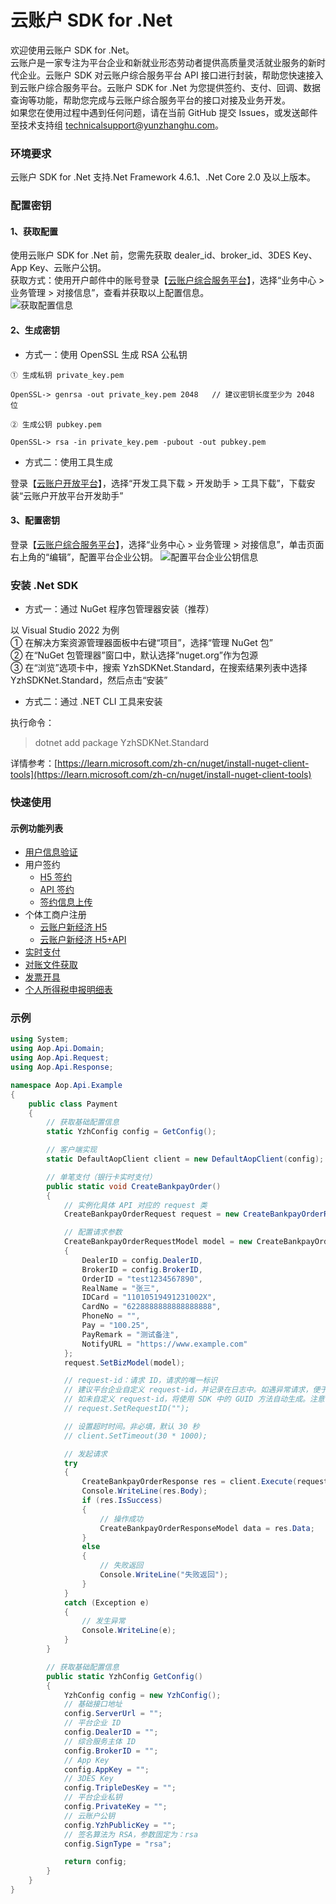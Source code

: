 # 云账户 SDK for .Net

欢迎使用云账户 SDK for .Net。  
云账户是一家专注为平台企业和新就业形态劳动者提供高质量灵活就业服务的新时代企业。云账户 SDK 对云账户综合服务平台 API 接口进行封装，帮助您快速接入到云账户综合服务平台。云账户 SDK for .Net 为您提供签约、支付、回调、数据查询等功能，帮助您完成与云账户综合服务平台的接口对接及业务开发。  
如果您在使用过程中遇到任何问题，请在当前 GitHub 提交 Issues，或发送邮件至技术支持组 [technicalsupport@yunzhanghu.com](mailto:technicalsupport@yunzhanghu.com)。

### 环境要求

云账户 SDK for .Net 支持.Net Framework 4.6.1、.Net Core 2.0 及以上版本。

### 配置密钥

#### 1、获取配置

使用云账户 SDK for .Net 前，您需先获取 dealer_id、broker_id、3DES Key、App Key、云账户公钥。   
获取方式：使用开户邮件中的账号登录【[云账户综合服务平台](https://service.yunzhanghu.com)】，选择“业务中心 > 业务管理 > 对接信息”，查看并获取以上配置信息。  
![获取配置信息](https://yos.yunzhanghu.com/getobject/2025-02-10-duijiexinxi.png?isAttachment=false&fileID=aed58af41aedcc178a160094cf57bea52b5ead65&signature=FGeLvvOykgSldgmDzR%2F%2FxLDH%2FDL049Bz5OWR8XnyohE%3D)

#### 2、生成密钥

- 方式一：使用 OpenSSL 生成 RSA 公私钥

```
① ⽣成私钥 private_key.pem

OpenSSL-> genrsa -out private_key.pem 2048   // 建议密钥⻓度⾄少为 2048 位

② ⽣成公钥 pubkey.pem

OpenSSL-> rsa -in private_key.pem -pubout -out pubkey.pem

```

- 方式二：使用工具生成

登录【[云账户开放平台](https://open.yunzhanghu.com/)】，选择“开发工具下载 > 开发助手 > 工具下载”，下载安装“云账户开放平台开发助手”

#### 3、配置密钥

登录【[云账户综合服务平台](https://service.yunzhanghu.com)】，选择“业务中心 > 业务管理 > 对接信息”，单击页面右上角的“编辑”，配置平台企业公钥。
![配置平台企业公钥信息](https://yos.yunzhanghu.com/getobject/2025-02-11-dealerpublickey.png?isAttachment=false&fileID=6359c3b70c1a93aad5d230c76095a8baa61f4627&signature=pDmxtJYTn9Rghn1POO3XAWHXo1wIBenFXAu9ABEyGbk%3D)

### 安装 .Net SDK
- 方式一：通过 NuGet 程序包管理器安装（推荐）

以 Visual Studio 2022 为例  
① 在解决方案资源管理器面板中右键“项目”，选择“管理 NuGet 包”  
② 在“NuGet 包管理器”窗口中，默认选择“nuget.org”作为包源  
③ 在“浏览”选项卡中，搜索 YzhSDKNet.Standard，在搜索结果列表中选择 YzhSDKNet.Standard，然后点击“安装”

- 方式二：通过 .NET CLI 工具来安装

执行命令： 
> dotnet add package YzhSDKNet.Standard


详情参考：[https://learn.microsoft.com/zh-cn/nuget/install-nuget-client-tools](https://learn.microsoft.com/zh-cn/nuget/install-nuget-client-tools)

### 快速使用

#### 示例功能列表

- [用户信息验证](Example/Authentication.cs)
- 用户签约
   - [H5 签约](Example/H5UserSign.cs)
   - [API 签约](Example/ApiUserSign.cs)
   - [签约信息上传](Example/UploadUserSign.cs)
- 个体工商户注册
   - [云账户新经济 H5](Example/BizLicXjjH5.cs)
   - [云账户新经济 H5+API](Example/BizLicXjjH5Api.cs) 
- [实时支付](Example/Payment.cs)
- [对账文件获取](Example/DataService.cs)
- [发票开具](Example/Invoice.cs)
- [个人所得税申报明细表](Example/Tax.cs)



### 示例
```C#
using System;
using Aop.Api.Domain;
using Aop.Api.Request;
using Aop.Api.Response;

namespace Aop.Api.Example
{
    public class Payment
    {
        // 获取基础配置信息
        static YzhConfig config = GetConfig();

        // 客户端实现
        static DefaultAopClient client = new DefaultAopClient(config);

        // 单笔支付（银行卡实时支付）
        public static void CreateBankpayOrder()
        {
            // 实例化具体 API 对应的 request 类
            CreateBankpayOrderRequest request = new CreateBankpayOrderRequest();

            // 配置请求参数
            CreateBankpayOrderRequestModel model = new CreateBankpayOrderRequestModel
            {
                DealerID = config.DealerID,
                BrokerID = config.BrokerID,
                OrderID = "test1234567890",
                RealName = "张三",
                IDCard = "11010519491231002X",
                CardNo = "6228888888888888888",
                PhoneNo = "",
                Pay = "100.25",
                PayRemark = "测试备注",
                NotifyURL = "https://www.example.com"
            };
            request.SetBizModel(model);

            // request-id：请求 ID，请求的唯一标识
            // 建议平台企业自定义 request-id，并记录在日志中。如遇异常请求，便于问题发现及排查
            // 如未自定义 request-id，将使用 SDK 中的 GUID 方法自动生成。注意：GUID 方法生成的 request-id 不能保证全局唯一，推荐自定义 request-id
            // request.SetRequestID("");

            // 设置超时时间。非必填，默认 30 秒
            // client.SetTimeout(30 * 1000);

            // 发起请求
            try
            {
                CreateBankpayOrderResponse res = client.Execute(request);
                Console.WriteLine(res.Body);
                if (res.IsSuccess)
                {
                    // 操作成功
                    CreateBankpayOrderResponseModel data = res.Data;
                }
                else
                {
                    // 失败返回
                    Console.WriteLine("失败返回");
                }
            }
            catch (Exception e)
            {
                // 发生异常
                Console.WriteLine(e);
            }
        }

        // 获取基础配置信息
        public static YzhConfig GetConfig()
        {
            YzhConfig config = new YzhConfig();
            // 基础接口地址
            config.ServerUrl = "";
            // 平台企业 ID
            config.DealerID = "";
            // 综合服务主体 ID
            config.BrokerID = "";
            // App Key
            config.AppKey = "";
            // 3DES Key
            config.TripleDesKey = "";
            // 平台企业私钥
            config.PrivateKey = "";
            // 云账户公钥
            config.YzhPublicKey = "";
            // 签名算法为 RSA，参数固定为：rsa
            config.SignType = "rsa";

            return config;
        }
    }
}
```
